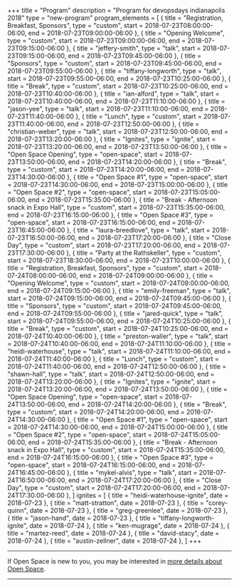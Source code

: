 +++
title = "Program"
description = "Program for devopsdays indianapolis 2018"
type = "new-program"
program_elements = [
    { title = "Registration, Breakfast, Sponsors", type = "custom", start = 2018-07-23T08:00:00-06:00, end = 2018-07-23T09:00:00-06:00 },
    { title = "Opening Welcome", type = "custom", start = 2018-07-23T09:00:00-06:00, end = 2018-07-23T09:15:00-06:00 },
    { title = "jeffery-smith", type = "talk", start = 2018-07-23T09:15:00-06:00, end = 2018-07-23T09:45:00-06:00 },
    { title = "Sponsors", type = "custom", start = 2018-07-23T09:45:00-06:00, end = 2018-07-23T09:55:00-06:00 },
    { title = "tiffany-longworth", type = "talk", start = 2018-07-23T09:55:00-06:00, end = 2018-07-23T10:25:00-06:00 },
    { title = "Break", type = "custom", start = 2018-07-23T10:25:00-06:00, end = 2018-07-23T10:40:00-06:00 },
    { title = "ian-alford", type = "talk", start = 2018-07-23T10:40:00-06:00, end = 2018-07-23T11:10:00-06:00 },
    { title = "jason-yee", type = "talk", start = 2018-07-23T11:10:00-06:00, end = 2018-07-23T11:40:00-06:00 },
    { title = "Lunch", type = "custom", start = 2018-07-23T11:40:00-06:00, end = 2018-07-23T12:50:00-06:00 },
    { title = "christian-weber", type = "talk", start = 2018-07-23T12:50:00-06:00, end = 2018-07-23T13:20:00-06:00 },
    { title = "Ignites", type = "ignite", start = 2018-07-23T13:20:00-06:00, end = 2018-07-23T13:50:00-06:00 },
    { title = "Open Space Opening", type = "open-space", start = 2018-07-23T13:50:00-06:00, end = 2018-07-23T14:20:00-06:00 },
    { title = "Break", type = "custom", start = 2018-07-23T14:20:00-06:00, end = 2018-07-23T14:30:00-06:00 },
    { title = "Open Space #1", type = "open-space", start = 2018-07-23T14:30:00-06:00, end = 2018-07-23T15:00:00-06:00 },
    { title = "Open Space #2", type = "open-space", start = 2018-07-23T15:05:00-06:00, end = 2018-07-23T15:35:00-06:00 },
    { title = "Break - Afternoon snack in Expo Hall", type = "custom", start = 2018-07-23T15:35:00-06:00, end = 2018-07-23T16:15:00-06:00 },
    { title = "Open Space #3", type = "open-space", start = 2018-07-23T16:15:00-06:00, end = 2018-07-23T16:45:00-06:00 },
    { title = "laura-breedlove", type = "talk", start = 2018-07-23T16:50:00-06:00, end = 2018-07-23T17:20:00-06:00 },
    { title = "Close Day", type = "custom", start = 2018-07-23T17:20:00-06:00, end = 2018-07-23T17:30:00-06:00 },
    { title = "Party at the Rathskeller", type = "custom", start = 2018-07-23T18:30:00-06:00, end = 2018-07-23T10:00:00-06:00 },
    { title = "Registration, Breakfast, Sponsors", type = "custom", start = 2018-07-24T08:00:00-06:00, end = 2018-07-24T09:00:00-06:00 },
    { title = "Opening Welcome", type = "custom", start = 2018-07-24T09:00:00-06:00, end = 2018-07-24T09:15:00-06:00 },
    { title = "emily-freeman", type = "talk", start = 2018-07-24T09:15:00-06:00, end = 2018-07-24T09:45:00-06:00 },
    { title = "Sponsors", type = "custom", start = 2018-07-24T09:45:00-06:00, end = 2018-07-24T09:55:00-06:00 },
    { title = "jared-quick", type = "talk", start = 2018-07-24T09:55:00-06:00, end = 2018-07-24T10:25:00-06:00 },
    { title = "Break", type = "custom", start = 2018-07-24T10:25:00-06:00, end = 2018-07-24T10:40:00-06:00 },
    { title = "preston-waller", type = "talk", start = 2018-07-24T10:40:00-06:00, end = 2018-07-24T11:10:00-06:00 },
    { title = "heidi-waterhouse", type = "talk", start = 2018-07-24T11:10:00-06:00, end = 2018-07-24T11:40:00-06:00 },
    { title = "Lunch", type = "custom", start = 2018-07-24T11:40:00-06:00, end = 2018-07-24T12:50:00-06:00 },
    { title = "shawn-hall", type = "talk", start = 2018-07-24T12:50:00-06:00, end = 2018-07-24T13:20:00-06:00 },
    { title = "Ignites", type = "ignite", start = 2018-07-24T13:20:00-06:00, end = 2018-07-24T13:50:00-06:00 },
    { title = "Open Space Opening", type = "open-space", start = 2018-07-24T13:50:00-06:00, end = 2018-07-24T14:20:00-06:00 },
    { title = "Break", type = "custom", start = 2018-07-24T14:20:00-06:00, end = 2018-07-24T14:30:00-06:00 },
    { title = "Open Space #1", type = "open-space", start = 2018-07-24T14:30:00-06:00, end = 2018-07-24T15:00:00-06:00 },
    { title = "Open Space #2", type = "open-space", start = 2018-07-24T15:05:00-06:00, end = 2018-07-24T15:35:00-06:00 },
    { title = "Break - Afternoon snack in Expo Hall", type = "custom", start = 2018-07-24T15:35:00-06:00, end = 2018-07-24T16:15:00-06:00 },
    { title = "Open Space #3", type = "open-space", start = 2018-07-24T16:15:00-06:00, end = 2018-07-24T16:45:00-06:00 },
    { title = "mykel-alvis", type = "talk", start = 2018-07-24T16:50:00-06:00, end = 2018-07-24T17:20:00-06:00 },
    { title = "Close Day", type = "custom", start = 2018-07-24T17:20:00-06:00, end = 2018-07-24T17:30:00-06:00 },
]
ignites = [
    { title = "heidi-waterhouse-ignite", date = 2018-07-23 },
    { title = "matt-stratton", date = 2018-07-23 },
    { title = "corey-quinn", date = 2018-07-23 },
    { title = "greg-greenlee", date = 2018-07-23 },
    { title = "jason-hand", date = 2018-07-23 },
    { title = "tiffany-longworth-ignite", date = 2018-07-24 },
    { title = "ken-mugrage", date = 2018-07-24 },
    { title = "martez-reed", date = 2018-07-24 },
    { title = "david-stacy", date = 2018-07-24 },
    { title = "austin-zellner", date = 2018-07-24 },
]
+++
<div class = "row">
  <div class = "col">
    <hr />
    If Open Space is new to you, you may be interested in <a href="/pages/open-space-format">more details about Open Space</a>.
    <hr />
  </div>
</div>
